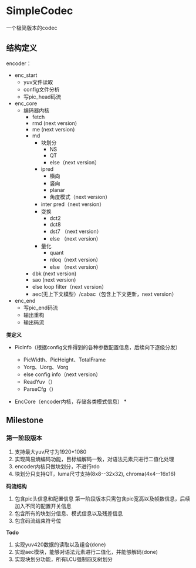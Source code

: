 # SimpleCodec

一个极简版本的codec

## 结构定义
encoder：
* enc_start
    * yuv文件读取
    * config文件分析
    * 写pic_head码流
* enc_core
    * 编码器内核
        * fetch
        * rmd (next version)
        * me (next version)
        * md
            * 块划分
                * NS
                * QT
                * else（next version）
            * ipred
                * 横向
                * 竖向
                * planar
                * 角度模式（next version）
            * inter pred（next version）
            * 变换
                * dct2
                * dct8
                * dst7 （next version）
                * else （next version）
            * 量化
                * quant
                * rdoq（next version）
                * else （next version）
        * dbk (next version)
        * sao (next version)
        * else loop filter（next version）
        * aec(无上下文模型）/cabac（包含上下文更新，next version）
* enc_end
    * 写pic_end码流
    * 输出重构
    * 输出码流

**类定义**
* PicInfo（根据config文件得到的各种参数配置信息，后续向下逐级分发）
    * PicWidth、PicHeight、TotalFrame
    * Yorg、Uorg、Vorg
    * else config info（next version）
    * ReadYuv（）
    * ParseCfg（）

* EncCore（encoder内核，存储各类模式信息）
    * 


## Milestone
### 第一阶段版本
1. 支持最大yuv尺寸为1920*1080
2. 实现简易熵编码功能，目标编解码一致，对语法元素只进行二值化处理
3. encoder内核只做块划分，不进行rdo
4. 块划分只支持QT，luma尺寸支持(8x8--32x32), chroma(4x4--16x16)

**码流结构**
1. 包含pic头信息和配置信息
第一阶段版本只需包含pic宽高以及帧数信息，后续加入不同的配置开关信息
2. 包含所有的块划分信息、模式信息以及残差信息
3. 包含码流结束符号位

**Todo**
1. 实现yuv420数据的读取以及组合(done)
2. 实现aec模块，能够对语法元素进行二值化，并能够解码(done)
3. 实现块划分功能，所有LCU强制四叉树划分


